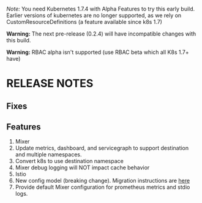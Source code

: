 *Note:* You need Kubernetes 1.7.4 with Alpha Features to try this early build. Earlier versions of kubernetes are no longer supported, as we rely on CustomResourceDefinitions (a feature available since k8s 1.7)

**Warning:** The next pre-release (0.2.4) will have incompatible changes with this build.

**Warning:** RBAC alpha isn't supported (use RBAC beta which all K8s 1.7+ have)

RELEASE NOTES
============

Fixes
-----

Features
---------
1. Mixer
  1. Update metrics, dashboard, and servicegraph to support destination and multiple namespaces.
  2. Convert k8s to use destination namespace
  3. Mixer debug logging will NOT impact cache behavior
3. Istio
  1. New config model (breaking change). Migration instructions are [here](https://github.com/istio/istio/blob/release-0.2/samples/CONFIG-MIGRATION.md)
  2. Provide default Mixer configuration for prometheus metrics and stdio logs.